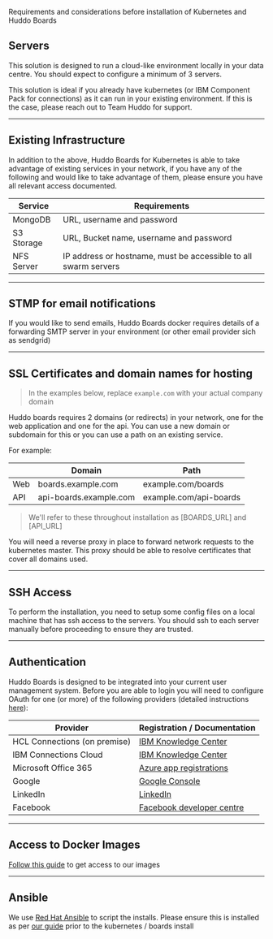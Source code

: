 Requirements and considerations before installation of Kubernetes and Huddo Boards

## Servers

This solution is designed to run a cloud-like environment locally in your data centre. You should expect to configure a minimum of 3 servers.

This solution is ideal if you already have kubernetes (or IBM Component Pack for connections) as it can run in your existing environment. If this is the case, please reach out to Team Huddo for support.

---

## Existing Infrastructure

In addition to the above, Huddo Boards for Kubernetes is able to take advantage of existing services in your network, if you have any of the following and would like to take advantage of them, please ensure you have all relevant access documented.

| Service    | Requirements                                                    |
| ---------- | --------------------------------------------------------------- |
| MongoDB    | URL, username and password                                      |
| S3 Storage | URL, Bucket name, username and password                         |
| NFS Server | IP address or hostname, must be accessible to all swarm servers |

---

## STMP for email notifications

If you would like to send emails, Huddo Boards docker requires details of a forwarding SMTP server in your environment (or other email provider sich as sendgrid)

---

## SSL Certificates and domain names for hosting

> In the examples below, replace `example.com` with your actual company domain

Huddo boards requires 2 domains (or redirects) in your network, one for the web application and one for the api. You can use a new domain or subdomain for this or you can use a path on an existing service.

For example:

|     | Domain                 | Path                   |
| --- | ---------------------- | ---------------------- |
| Web | boards.example.com     | example.com/boards     |
| API | api-boards.example.com | example.com/api-boards |

> We'll refer to these throughout installation as [BOARDS_URL] and [API_URL]

You will need a reverse proxy in place to forward network requests to the kubernetes master. This proxy should be able to resolve certificates that cover all domains used.

---

## SSH Access

To perform the installation, you need to setup some config files on a local machine that has ssh access to the servers. You should ssh to each server manually before proceeding to ensure they are trusted.

---

## Authentication

Huddo Boards is designed to be integrated into your current user management system. Before you are able to login you will need to configure OAuth for one (or more) of the following providers (detailed instructions [here](/boards/swarm/#setup-oauth)):

| Provider                     | Registration / Documentation                                                                                                          |
| ---------------------------- | ------------------------------------------------------------------------------------------------------------------------------------- |
| HCL Connections (on premise) | [IBM Knowledge Center](https://www.ibm.com/support/knowledgecenter/en/SSYGQH_6.0.0/admin/admin/r_admin_common_oauth_manage_list.html) |
| IBM Connections Cloud        | [IBM Knowledge Center](https://www.ibm.com/support/knowledgecenter/en/SSL3JX/admin/bss/topics/manage_custom_apps.html)                |
| Microsoft Office 365         | [Azure app registrations](https://portal.azure.com/#blade/Microsoft_AAD_RegisteredApps/ApplicationsListBlade)                         |
| Google                       | [Google Console](https://console.developers.google.com/apis/credentials)                                                              |
| LinkedIn                     | [LinkedIn](https://www.linkedin.com/developers/apps)                                                                                  |
| Facebook                     | [Facebook developer centre](https://developers.facebook.com/apps/2087069981334024/fb-login/settings/)                                 |

---

## Access to Docker Images

[Follow this guide](/boards/images/) to get access to our images

---

## Ansible

We use [Red Hat Ansible](https://www.ansible.com/) to script the installs. Please ensure this is installed as per [our guide](/tools/ansible/) prior to the kubernetes / boards install
